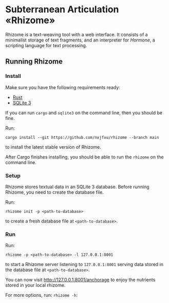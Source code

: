 # Subterranean Articulation «Rhizome»

Rhizome is a text-weaving tool with a web interface.
It consists of a minimalist storage of text fragments,
and an interpreter for *Hormone*,
a scripting language for text processing.


## Running Rhizome

### Install

Make sure you have the following requirements ready:

+ [Rust](https://rust-lang.org)
+ [SQLite 3](https://sqlite.org)

If you can run `cargo` and `sqlite3` on the command line, then you should be fine.

Run:
```
cargo install --git https://github.com/nxjfxu/rhizome --branch main
```
to install the latest stable version of Rhizome.

After Cargo finishes installing, you should be able to run the `rhizome` on the command line.


### Setup

Rhizome stores textual data in an SQLite 3 database.
Before running Rhizome, you need to create the database file.

Run:
```
rhizome init -p <path-to-database>
```
to create a fresh database file at `<path-to-database>`.

### Run

Run:
```
rhizome -p <path-to-database> -l 127.0.0.1:8001
```
to start a Rhizome server listening to `127.0.0.1:8001`
serving data stored in the database file at `<path-to-database>`.

You can now visit http://127.0.0.1:8001/anchorage to enjoy the
nutrients stored in your local rhizome.

For more options, run: `rhizome -h`:

